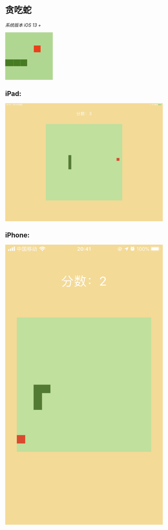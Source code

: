 # 贪吃蛇

*系统版本 iOS 13 +*

![贪吃蛇](/info/icon.png)

## iPad:

![](/info/iPad.jpeg)

## iPhone:

![](/info/iPhone.jpeg)
